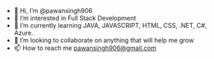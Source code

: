 - 👋 Hi, I’m @pawansingh906
- 👀 I’m interested in Full Stack Development
- 🌱 I’m currently learning JAVA, JAVASCRIPT, HTML, CSS, .NET, C#, Azure.
- 💞️ I’m looking to collaborate on anything that will help me grow
- 📫 How to reach me pawansingh906@gmail.com

<!---
pawansingh906/pawansingh906 is a ✨ special ✨ repository because its `README.md` (this file) appears on your GitHub profile.
You can click the Preview link to take a look at your changes.
--->
